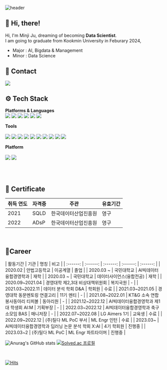 <div align="left">

![header](https://capsule-render.vercel.app/api?type=wave&color=7f3ace&height=250&section=header&text=Minji's%20Github&fontSize=70&fontColor=FFFFFF)

## 👋 Hi, there!
Hi, I'm Minji Ju, dreaming of becoming **Data Scientist**.  
I am going to graduate from Kookmin University in Feburary 2024,
- Major : AI, Bigdata & Management
- Minor : Data Science
	
## 💜 Contact
<img src="https://img.shields.io/badge/jmjmmm@kookmin.ac.kr-EA4335?style=flat&logo=Gmail&logoColor=white" />

<br>
	
##  ⚙️ Tech Stack
**Platforms & Languages**
<br>
	<img src="https://img.shields.io/badge/Python-3776AB?style=flat&logo=Python&logoColor=white" />
	<img src="https://img.shields.io/badge/Pytorch-EE4C2C?style=flat&logo=Pytorch&logoColor=white" />
	<img src="https://img.shields.io/badge/SQL-4479A1?style=flat&logo=MySQL&logoColor=white" />
	<img src="https://img.shields.io/badge/R-276DC3?style=flat-square&logo=R&logoColor=white" />
	<img src="https://img.shields.io/badge/QGIS-589632?style=flat&logo=Qgis&logoColor=white" />
	<img src="https://img.shields.io/badge/Excel-217346?style=flat&logo=MicrosoftExcel&logoColor=white" />
<br>
	
**Tools**
<br>	
	<img src="https://img.shields.io/badge/Jupyter-F37626?style=flat&logo=Jupyter&logoColor=white" />
	<img src="https://img.shields.io/badge/Google Colab-F9AB00?style=flat&logo=Google Colab&logoColor=white" />
	<img src="https://img.shields.io/badge/Spyder IDE-FF0000?style=flat&logo=Spyder IDE&logoColor=white" />
	<img src="https://img.shields.io/badge/VS Code-007ACC?style=flat&logo=Visual Studio Code&logoColor=white" />
	<img src="https://img.shields.io/badge/Eclipse IDE-2C2255?style=flat&logo=Eclipse IDE&logoColor=white" />
	<img src="https://img.shields.io/badge/Git-F05032?style=flat&logo=Git&logoColor=white" />
	<img src="https://img.shields.io/badge/Github-181717?style=flat&logo=Github&logoColor=white" />
	<img src="https://img.shields.io/badge/GitLab-FC6D26?style=flat&logo=GitLab&logoColor=white" />
	<img src="https://img.shields.io/badge/Notion-000000?style=flat&logo=Notion&logoColor=white" />
	<img src="https://img.shields.io/badge/Slack-4A154B?style=flat&logo=Slack&logoColor=white" />
<br>
	
**Platform**
<br>	
	<img src="https://img.shields.io/badge/Widnows-0078D6?style=flat&logo=Windows&logoColor=white" />
	<img src="https://img.shields.io/badge/macOS-000000?style=flat&logo=macOS&logoColor=white" />

<br>
<br>

## 📜 Certificate  
| 취득 연도 | 자격증 | 주관 | 유효기간 |
|-|-|-|-|
|2021|SQLD|한국데이터산업진흥원|영구|
|2022|ADsP|한국데이터산업진흥원|영구|

<br>

## 📝Career  
| 활동기간 | 기관 | 명칭 | 비고 |
| :------: | :------: | :------: | :------: | :------: |
| 2020.02 | 안법고등학교 | 이공계열 | 졸업 |
| 2020.03 ~ | 국민대학교 | AI빅데이터융합경영학과 | 재학 |
| 2020.03 ~ | 국민대학교 | 데이터사이언스(융합전공) | 재학 |
| 2020.09~2021.04 | 경영대학 제2,3대 비상대책위원회 | 복지국원 | - |
| 2021.03~2022.11 | 데이터 분석 학회 D&A | 학회원 | 수료 |
| 2021.03~2021.05 | 경영대학 동문멘토링 연결고리 | 11기 멘티 | - |
| 2021.08~2022.01 | KT&G 소속 연합 봉사동아리 티피볼 | 동아리원 | - |
| 2021.12~2022.12 | AI빅데이터융합경영학과 제1대 학생회 AI:M | 기획부장 | - |
| 2022.03~2022.12 | AI빅데이터융합경영학과 축구 소모임 BAS | 매니저장 | - |
| 2022.07~2022.08 | LG Aimers 1기 | 교육생 | 수료 |
| 2022.09~2022.12 | (주)틸다 ML PoC 부서 | ML Engr 인턴 | 수료 |
| 2023.03~ | AI빅데이터융합경영학과 딥러닝 논문 분석 학회 X:AI | 4기 학회원 | 진행중 |
| 2023.03~2 | (주)틸다 ML PoC  | ML Engr 파트타이머 | 진행중 |





![Anurag's GitHub stats](https://github-readme-stats.vercel.app/api?username=ijnim&show_icons=true&theme=midnight-purple)
[![Solved.ac
프로필](http://mazassumnida.wtf/api/v2/generate_badge?boj=ijnim)](https://solved.ac/ijnim)

<br>
	
[![Hits](https://hits.seeyoufarm.com/api/count/incr/badge.svg?url=https%3A%2F%2Fgithub.com%2Fijnim&count_bg=%237F3ACE&title_bg=%23555555&icon=&icon_color=%23E7E7E7&title=HITS&edge_flat=false)](https://hits.seeyoufarm.com)
